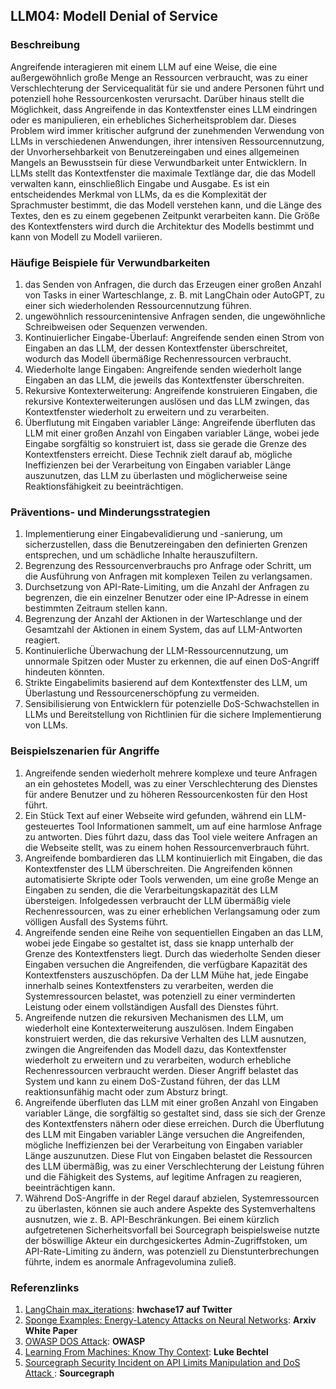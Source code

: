 ## LLM04: Modell Denial of Service

### Beschreibung

Angreifende interagieren mit einem LLM auf eine Weise, die eine außergewöhnlich große Menge an Ressourcen verbraucht, was zu einer Verschlechterung der Servicequalität für sie und andere Personen führt und potenziell hohe Ressourcenkosten verursacht. Darüber hinaus stellt die Möglichkeit, dass Angreifende in das Kontextfenster eines LLM eindringen oder es manipulieren, ein erhebliches Sicherheitsproblem dar. Dieses Problem wird immer kritischer aufgrund der zunehmenden Verwendung von LLMs in verschiedenen Anwendungen, ihrer intensiven Ressourcennutzung, der Unvorhersehbarkeit von Benutzereingaben und eines allgemeinen Mangels an Bewusstsein für diese Verwundbarkeit unter Entwicklern. In LLMs stellt das Kontextfenster die maximale Textlänge dar, die das Modell verwalten kann, einschließlich Eingabe und Ausgabe. Es ist ein entscheidendes Merkmal von LLMs, da es die Komplexität der Sprachmuster bestimmt, die das Modell verstehen kann, und die Länge des Textes, den es zu einem gegebenen Zeitpunkt verarbeiten kann. Die Größe des Kontextfensters wird durch die Architektur des Modells bestimmt und kann von Modell zu Modell variieren.

### Häufige Beispiele für Verwundbarkeiten

1. das Senden von Anfragen, die durch das Erzeugen einer großen Anzahl von Tasks in einer Warteschlange, z. B. mit LangChain oder AutoGPT, zu einer sich wiederholenden Ressourcennutzung führen.
2. ungewöhnlich ressourcenintensive Anfragen senden, die ungewöhnliche Schreibweisen oder Sequenzen verwenden.
3. Kontinuierlicher Eingabe-Überlauf: Angreifende senden einen Strom von Eingaben an das LLM, der dessen Kontextfenster überschreitet, wodurch das Modell übermäßige Rechenressourcen verbraucht.
4. Wiederholte lange Eingaben: Angreifende senden wiederholt lange Eingaben an das LLM, die jeweils das Kontextfenster überschreiten.
5. Rekursive Kontexterweiterung: Angreifende konstruieren Eingaben, die rekursive Kontexterweiterungen auslösen und das LLM zwingen, das Kontextfenster wiederholt zu erweitern und zu verarbeiten.
6. Überflutung mit Eingaben variabler Länge: Angreifende überfluten das LLM mit einer großen Anzahl von Eingaben variabler Länge, wobei jede Eingabe sorgfältig so konstruiert ist, dass sie gerade die Grenze des Kontextfensters erreicht. Diese Technik zielt darauf ab, mögliche Ineffizienzen bei der Verarbeitung von Eingaben variabler Länge auszunutzen, das LLM zu überlasten und möglicherweise seine Reaktionsfähigkeit zu beeinträchtigen.

### Präventions- und Minderungsstrategien

1. Implementierung einer Eingabevalidierung und -sanierung, um sicherzustellen, dass die Benutzereingaben den definierten Grenzen entsprechen, und um schädliche Inhalte herauszufiltern.
2. Begrenzung des Ressourcenverbrauchs pro Anfrage oder Schritt, um die Ausführung von Anfragen mit komplexen Teilen zu verlangsamen.
3. Durchsetzung von API-Rate-Limiting, um die Anzahl der Anfragen zu begrenzen, die ein einzelner Benutzer oder eine IP-Adresse in einem bestimmten Zeitraum stellen kann.
4. Begrenzung der Anzahl der Aktionen in der Warteschlange und der Gesamtzahl der Aktionen in einem System, das auf LLM-Antworten reagiert.
5. Kontinuierliche Überwachung der LLM-Ressourcennutzung, um unnormale Spitzen oder Muster zu erkennen, die auf einen DoS-Angriff hindeuten könnten.
6. Strikte Eingabelimits basierend auf dem Kontextfenster des LLM, um Überlastung und Ressourcenerschöpfung zu vermeiden.
7. Sensibilisierung von Entwicklern für potenzielle DoS-Schwachstellen in LLMs und Bereitstellung von Richtlinien für die sichere Implementierung von LLMs.

### Beispielszenarien für Angriffe

1. Angreifende senden wiederholt mehrere komplexe und teure Anfragen an ein gehostetes Modell, was zu einer Verschlechterung des Dienstes für andere Benutzer und zu höheren Ressourcenkosten für den Host führt.
2. Ein Stück Text auf einer Webseite wird gefunden, während ein LLM-gesteuertes Tool Informationen sammelt, um auf eine harmlose Anfrage zu antworten. Dies führt dazu, dass das Tool viele weitere Anfragen an die Webseite stellt, was zu einem hohen Ressourcenverbrauch führt.
3. Angreifende bombardieren das LLM kontinuierlich mit Eingaben, die das Kontextfenster des LLM überschreiten. Die Angreifenden können automatisierte Skripte oder Tools verwenden, um eine große Menge an Eingaben zu senden, die die Verarbeitungskapazität des LLM übersteigen. Infolgedessen verbraucht der LLM übermäßig viele Rechenressourcen, was zu einer erheblichen Verlangsamung oder zum völligen Ausfall des Systems führt.
4. Angreifende senden eine Reihe von sequentiellen Eingaben an das LLM, wobei jede Eingabe so gestaltet ist, dass sie knapp unterhalb der Grenze des Kontextfensters liegt. Durch das wiederholte Senden dieser Eingaben versuchen die Angreifenden, die verfügbare Kapazität des Kontextfensters auszuschöpfen. Da der LLM Mühe hat, jede Eingabe innerhalb seines Kontextfensters zu verarbeiten, werden die Systemressourcen belastet, was potenziell zu einer verminderten Leistung oder einem vollständigen Ausfall des Dienstes führt.
5. Angreifende nutzen die rekursiven Mechanismen des LLM, um wiederholt eine Kontexterweiterung auszulösen. Indem Eingaben konstruiert werden, die das rekursive Verhalten des LLM ausnutzen, zwingen die Angreifenden das Modell dazu, das Kontextfenster wiederholt zu erweitern und zu verarbeiten, wodurch erhebliche Rechenressourcen verbraucht werden. Dieser Angriff belastet das System und kann zu einem DoS-Zustand führen, der das LLM reaktionsunfähig macht oder zum Absturz bringt.
6. Angreifende überfluten das LLM mit einer großen Anzahl von Eingaben variabler Länge, die sorgfältig so gestaltet sind, dass sie sich der Grenze des Kontextfensters nähern oder diese erreichen. Durch die Überflutung des LLM mit Eingaben variabler Länge versuchen die Angreifenden, mögliche Ineffizienzen bei der Verarbeitung von Eingaben variabler Länge auszunutzen. Diese Flut von Eingaben belastet die Ressourcen des LLM übermäßig, was zu einer Verschlechterung der Leistung führen und die Fähigkeit des Systems, auf legitime Anfragen zu reagieren, beeinträchtigen kann.
7. Während DoS-Angriffe in der Regel darauf abzielen, Systemressourcen zu überlasten, können sie auch andere Aspekte des Systemverhaltens ausnutzen, wie z. B. API-Beschränkungen. Bei einem kürzlich aufgetretenen Sicherheitsvorfall bei Sourcegraph beispielsweise nutzte der böswillige Akteur ein durchgesickertes Admin-Zugriffstoken, um API-Rate-Limiting zu ändern, was potenziell zu Dienstunterbrechungen führte, indem es anormale Anfragevolumina zuließ.

### Referenzlinks

1. [LangChain max_iterations](https://twitter.com/hwchase17/status/1608467493877579777): **hwchase17 auf Twitter**
2. [Sponge Examples: Energy-Latency Attacks on Neural Networks](https://arxiv.org/abs/2006.03463): **Arxiv White Paper**
3. [OWASP DOS Attack](https://owasp.org/www-community/attacks/Denial_of_Service): **OWASP**
4. [Learning From Machines: Know Thy Context](https://lukebechtel.com/blog/lfm-know-thy-context): **Luke Bechtel**
5. [Sourcegraph Security Incident on API Limits Manipulation and DoS Attack ](https://about.sourcegraph.com/blog/security-update-august-2023): **Sourcegraph**
